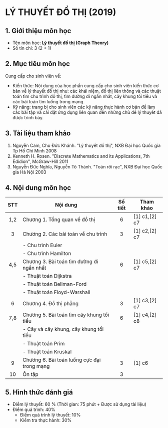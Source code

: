 # LÝ THUYẾT ĐỒ THỊ (2019)


## 1. Giới thiệu môn học

* Tên môn học: **Lý thuyết đồ thị (Graph Theory)**
* Số tín chỉ: 3 (2 + 1)

## 2. Mục tiêu môn học

Cung cấp cho sinh viên về:
* Kiến thức: Nội dung của học phần cung cấp cho sinh viên kiến thức cơ bản về lý thuyết đồ thị như: các khái niệm, đồ thị liên thông và các thuật toán tìm chu trình đồ thị, tìm đường
đi ngắn nhất, cây khung tối tiểu và các bài toán tìm luồng trong mạng.
* Kỹ năng: trang bị cho sinh viên các kỹ năng thực hành cơ bản để làm các bài tập và cài đặt ứng dụng liên quan đến những chủ đề lý thuyết đã được trình bày.

## 3. Tài liệu tham khảo

1. Nguyễn Cam, Chu Đức Khánh. "Lý thuyết đồ thị", NXB Đại học Quốc gia Tp Hồ Chí Minh 2008
2. Kenneth H. Rosen. "Discrete Mathematics and its Applications, 7th Edidion", McGraw-Hill 2011
3. Nguyễn Đức Nghĩa, Nguyễn Tô Thành. "Toán rời rạc", NXB Đại học Quốc gia Hà Nội 2003

## 4. Nội dung môn học

| STT  | Nội dung                                   | Số tiết |   Tham khảo   |
| :--: | ------------------------------------------ | :-----: | ------------- |
|  1,2 | Chương 1. Tổng quan về đồ thị              |    6    | [1] c1,[2] c7 |
|  3   | Chương 2. Các bài toán về chu trình        |    3    | [1] c2,[2] c7 |
|      | - Chu trình Euler                          |         |               |
|      | - Chu trình Hamilton                       |         |               |
|  4,5 | Chương 3. Bài toán tìm đường đi ngắn nhất  |    6    | [1] c5,[2] c7 |
|      | - Thuật toán Dijkstra                      |         |               |
|      | - Thuật toán Bellman-Ford                  |         |               |
|      | - Thuật toán Floyd-Warshall                |         |               |
|  6   | Chương 4. Đồ thị phẳng                     |    3    | [1] c3,[2] c7 |
|  7,8 | Chương 5. Bài toán tìm cây khung tổi tiểu  |    6    | [1] c4,[2] c8 |
|      | - Cây và cây khung, cây khung tối tiểu     |         |               |
|      | - Thuật toán Prim                          |         |               |
|      | - Thuật toán Kruskal                       |         |               |
|  9   | Chương 6. Bài toán luồng cực đại trong mạng|    3    | [1] c6        |
|  10  | Ôn tập                                     |    3    |               |

## 5. Hình thức đánh giá

* Điểm lý thuyết: 60 % (Thời gian: 75 phút + Được sử dụng tài liệu)
* Điểm quá trình: 40%
  * Điểm quá trình lý thuyết: 10%
  * Kiểm tra thực hành: 30%
